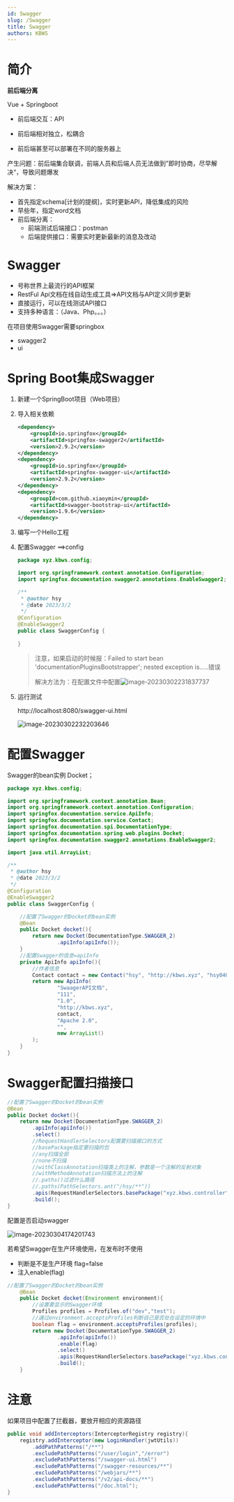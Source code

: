 ```yaml
---
id: Swagger
slug: /Swagger
title: Swagger
authors: KBWS
---
```


# 简介

**前后端分离**

Vue + Springboot

- 前后端交互：API

- 前后端相对独立，松耦合

- 前后端甚至可以部署在不同的服务器上



产生问题：前后端集合联调，前端人员和后端人员无法做到”即时协商，尽早解决“，导致问题爆发

解决方案：

- 首先指定schema[计划的提纲]，实时更新API，降低集成的风险
- 早些年，指定word文档
- 前后端分离：
    - 前端测试后端接口：postman
    - 后端提供接口：需要实时更新最新的消息及改动



# Swagger

- 号称世界上最流行的API框架
- RestFul Api文档在线自动生成工具=>API文档与API定义同步更新
- 直接运行，可以在线测试API接口
- 支持多种语言：（Java、Php。。。）

在项目使用Swagger需要springbox

- swagger2
- ui



# Spring Boot集成Swagger

1. 新建一个SpringBoot项目（Web项目）

2. 导入相关依赖

    ```xml
    <dependency>
        <groupId>io.springfox</groupId>
        <artifactId>springfox-swagger2</artifactId>
        <version>2.9.2</version>
    </dependency>
    <dependency>
        <groupId>io.springfox</groupId>
        <artifactId>springfox-swagger-ui</artifactId>
        <version>2.9.2</version>
    </dependency>
    <dependency>
        <groupId>com.github.xiaoymin</groupId>
        <artifactId>swagger-bootstrap-ui</artifactId>
        <version>1.9.6</version>
    </dependency>
    ```

3. 编写一个Hello工程

4. 配置Swagger ==>config

    ```java
    package xyz.kbws.config;
    
    import org.springframework.context.annotation.Configuration;
    import springfox.documentation.swagger2.annotations.EnableSwagger2;
    
    /**
     * @author hsy
     * @date 2023/3/2
     */
    @Configuration
    @EnableSwagger2
    public class SwaggerConfig {
        
    }
    ```

    > 注意，如果启动的时候报：Failed to start bean 'documentationPluginsBootstrapper'; nested exception is.....错误
    >
    > 解决方法为：在配置文件中配置![image-20230302231837737](Swagger.assets/image-20230302231837737.png)

5. 运行测试

    http://localhost:8080/swagger-ui.html

    ![image-20230302232203646](Swagger.assets/image-20230302232203646.png)



# 配置Swagger

Swagger的bean实例 Docket；

```java
package xyz.kbws.config;

import org.springframework.context.annotation.Bean;
import org.springframework.context.annotation.Configuration;
import springfox.documentation.service.ApiInfo;
import springfox.documentation.service.Contact;
import springfox.documentation.spi.DocumentationType;
import springfox.documentation.spring.web.plugins.Docket;
import springfox.documentation.swagger2.annotations.EnableSwagger2;

import java.util.ArrayList;

/**
 * @author hsy
 * @date 2023/3/2
 */
@Configuration
@EnableSwagger2
public class SwaggerConfig {

    //配置了Swagger的Docket的bean实例
    @Bean
    public Docket docket(){
        return new Docket(DocumentationType.SWAGGER_2)
                .apiInfo(apiInfo());
    }
    //配置Swagger的信息=apiInfo
    private ApiInfo apiInfo(){
        //作者信息
        Contact contact = new Contact("hsy", "http://kbws.xyz", "hsy040506@163.com");
        return new ApiInfo(
                "SwaagerAPI文档",
                "111",
                "1.0",
                "http://kbws.xyz",
                contact,
                "Apache 2.0",
                "",
                new ArrayList()
        );
    }
}
```



# Swagger配置扫描接口

```java
//配置了Swagger的Docket的bean实例
@Bean
public Docket docket(){
    return new Docket(DocumentationType.SWAGGER_2)
        .apiInfo(apiInfo())
        .select()
        //RequestHandlerSelectors配置要扫描接口的方式
        //basePackage指定要扫描的包
        //any扫描全部
        //none不扫描
        //withClassAnnotation扫描类上的注解，参数是一个注解的反射对象
        //withMethodAnnotation扫描方法上的注解
        //.paths()过滤什么路径
        //.paths(PathSelectors.ant("/hsy/**"))
        .apis(RequestHandlerSelectors.basePackage("xyz.kbws.controller"))
        .build();
}
```

配置是否启动swagger

![image-20230304174201743](Swagger.assets/image-20230304174201743.png)

若希望Swagger在生产环境使用，在发布时不使用

- 判断是不是生产环境   flag=false
- 注入enable(flag)

```java
//配置了Swagger的Docket的bean实例
    @Bean
    public Docket docket(Environment environment){
        //设置要显示的Swagger环境
        Profiles profiles = Profiles.of("dev","test");
        //通过environment.acceptsProfiles判断自己是否处在设定的环境中
        boolean flag = environment.acceptsProfiles(profiles);
        return new Docket(DocumentationType.SWAGGER_2)
                .apiInfo(apiInfo())
                .enable(flag)
                .select()
                .apis(RequestHandlerSelectors.basePackage("xyz.kbws.controller"))
                .build();
    }
```

# 注意

如果项目中配置了拦截器，要放开相应的资源路径

```java
public void addInterceptors(InterceptorRegistry registry){
    registry.addInterceptor(new LoginHandler(jwtUtils))
        .addPathPatterns("/**")
        .excludePathPatterns("/user/login","/error")
        .excludePathPatterns("/swagger-ui.html")
        .excludePathPatterns("/swagger-resources/**")
        .excludePathPatterns("/webjars/**")
        .excludePathPatterns("/v2/api-docs/**")
        .excludePathPatterns("/doc.html");
}
```

